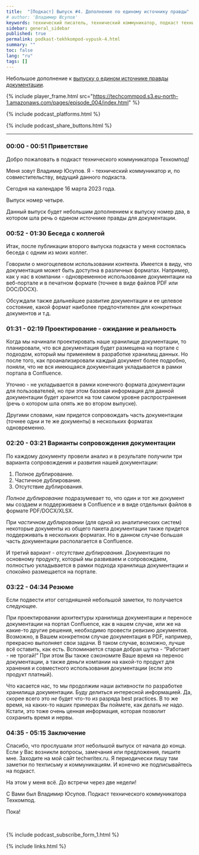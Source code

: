 ```yaml
---
title:  "[Подкаст] Выпуск #4. Дополнение по единому источнику правды"
# author: 'Владимир Юсупов'
keywords: технический писатель, технический коммуникатор, подкаст технического коммуникатора, техкомпод, техкническая коммуникация, технические коммуникаторы, единый источник правды
sidebar: general_sidebar
published: true
permalink: podkast-tekhkompod-vypusk-4.html
summary: ""
toc: false
lang: "ru"
tags: []
---
```


Небольшое дополнение к [выпуску о едином источнике правды документации](https://techwritex.ru/podkast-tekhkompod-vypusk-2.html).

<!-- <figure>
    <figcaption></figcaption>
    <audio controls src="https://techcommpod.ru/assets/episodes/004_episode_final.mp3">
        <a href="https://techcommpod.ru/assets/episodes/004_episode_final.mp3"> Скачать файл </a>
    </audio>
</figure> -->

{% include player_frame.html src="https://techcommpod.s3.eu-north-1.amazonaws.com/pages/episode_004/index.html" %}

{% include podcast_platforms.html %}

{% include podcast_share_buttons.html %}

***
### 00:00 - 00:51 Приветствие

Добро пожаловать в подкаст технического коммуникатора Техкомпод!

Меня зовут Владимир Юсупов. Я - технический коммуникатор и, по совместительству, ведущий данного подкаста.

Сегодня на календаре 16 марта 2023 года. 

Выпуск номер четыре.

Данный выпуск будет небольшим дополнением к выпуску номер два, в котором шла речь о едином источнике правды для документации.

### 00:52 - 01:30 Беседа с коллегой

Итак, после публикации второго выпуска подкаста у меня состоялась беседа с одним из моих коллег. 

Говорили о многоцелевом использовании контента. Имеется в виду, что документация может быть доступна в различных форматах. Например, как у нас в компании - одновременное использование документации на веб-портале и в печатном формате (точнее в виде файлов PDF или DOC/DOCX). 

Обсуждали также дальнейшее развитие документации и ее целевое состояние, какой формат наиболее предпочтителен для конкретных документов и т.д. 

### 01:31 - 02:19 Проектирование - ожидание и реальность

Когда мы начинали проектировать наше хранилище документации, то планировали, что вся документация будет размещена на портале с подходом, который мы применяем в разработке хранилищ данных. Но после того, как проанализировали каждый документ более подробно, поняли, что не вся имеющаяся документация укладывается в рамки портала в Confluence. 

Уточню - не укладывается в рамки конечного формата документации для пользователей, но при этом базовая информация для данной документации будет хранится на том самом уровне распространения (речь о котором шла опять же во втором выпуске). 

Другими словами, нам придется сопровождать часть документации (точнее одни и те же документы) в нескольких форматах одновременно.

### 02:20 - 03:21 Варианты сопровождения документации

По каждому документу провели анализ и в результате получили три варианта сопровождения и развития нашей документации:

1. Полное дублирование.
2. Частичное дублирование.
3. Отсутствие дублирования.

*Полное дублирование* подразумевает то, что один и тот же документ мы создаем и поддерживаем в Confluence и в виде отдельных файлов в формате PDF/DOCX/XLSX.

При *частичном дублировании* (для одной из аналитических систем) некоторые документы из общего пакета документации также придется поддерживать в нескольких форматах. Но в данном случае большая часть документации располагается в Confluence.

И третий вариант - *отсутствие дублирования*. Документация по основному продукту, который мы развиваем и сопровождаем, полностью укладывается в рамки подхода хранилища документации и спокойно размещается на портале. 

### 03:22 - 04:34 Резюме

Если подвести итог сегодняшней небольшой заметки, то получается следующее. 

При проектировании архитектуры хранилища документации и переносе документации на портал Confluence, как в нашем случае, или же на какие-то другие решения, необходимо провести ревизию документов. Возможно, в Вашем конкретном случае документация в PDF, например, прекрасно выполняет свои задачи. В таком случае, возможно, лучше всё оставить, как есть. Вспоминается старая добрая шутка - “Работает - не трогай!” При этом Вы также сэкономите Ваше время на перенос документации, а также деньги компании на какой-то продукт для хранения и совместного использования документации (если это продукт платный). 

Что касается нас, то мы продолжим наши активности по разработке хранилища документации. Буду делиться интересной информацией. Да, скорее всего это *не* будет что-то из разряда best practices. В то же время, на каких-то наших примерах Вы поймете, как делать *не* надо. Кстати, это тоже очень ценная информация, которая позволит сохранить время и нервы.

### 04:35 - 05:15 Заключение

Спасибо, что прослушали этот небольшой выпуск от начала до конца. Если у Вас возникли вопросы, замечания или предложения, пишите мне. Заходите на мой сайт techwritex.ru. Я периодически пишу там заметки по техписьму и коммуникациям. И конечно же подписывайтесь на подкаст.

На этом у меня всё. До встречи через две недели!

С Вами был Владимир Юсупов. Подкаст технического коммуникатора Техкомпод. 

Пока!

<br>

{% include podcast_subscribe_form_1.html %}

{% include links.html %}
